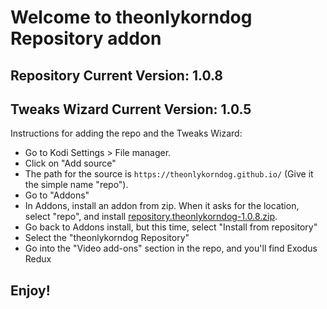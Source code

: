 # Welcome to theonlykorndog Repository addon
## Repository Current Version:    1.0.8
## Tweaks Wizard Current Version: 1.0.5


Instructions for adding the repo and the Tweaks Wizard:


<p align="left">
  <ul>
    <li>Go to Kodi Settings > File manager.</li>
    <li>Click on "Add source"</li>
    <li>The path for the source is <code>https://theonlykorndog.github.io/</code> (Give it the simple name "repo").</li>
    <li>Go to "Addons"</li>
    <li>In Addons, install an addon from zip.  When it asks for the location, select "repo", and install <a href="repository.theonlykorndog-1.0.8.zip">repository.theonlykorndog-1.0.8.zip</a>.</li>
    <li>Go back to Addons install, but this time, select "Install from repository"</li>
    <li>Select the "theonlykorndog Repository"</li>
    <li>Go into the "Video add-ons" section in the repo, and you'll find Exodus Redux</li>
  </ul>
</p>

## Enjoy!

